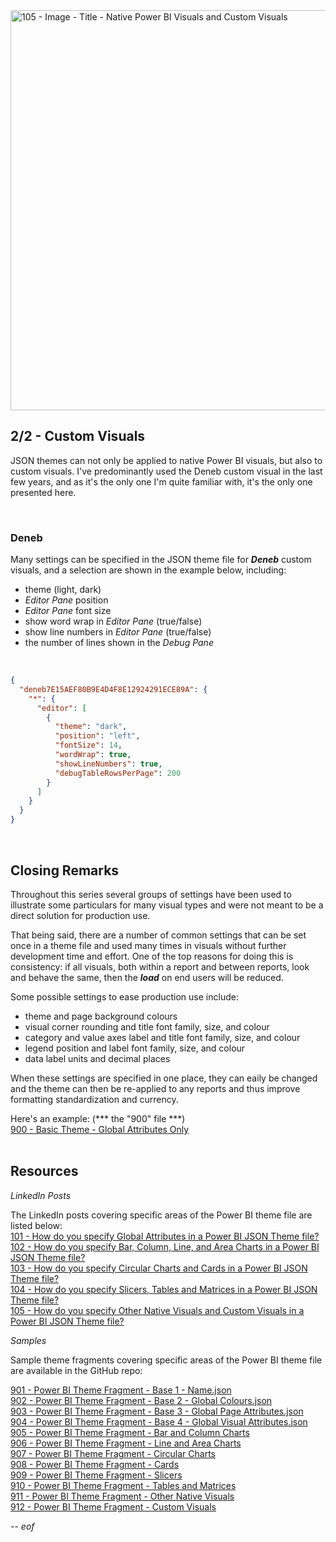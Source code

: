 <img width="1280" height="640" alt="105 - Image - Title - Native Power BI Visuals and Custom Visuals" src="https://github.com/user-attachments/assets/fdd3b0a1-92c7-4f6b-8579-04f17220ea3d" />

## 2/2 - Custom Visuals

JSON themes can not only be applied to native Power BI visuals, but also to custom visuals. I've predominantly used the Deneb custom visual in the last few years, and as it's the only one I'm quite familiar with, it's the only one presented here.

<br>

### Deneb

Many settings can be specified in the JSON theme file for ***Deneb*** custom visuals, and a selection are shown in the example below, including:

- theme (light, dark)
- *Editor Pane* position
- *Editor Pane* font size
- show word wrap in *Editor Pane* (true/false)
- show line numbers in *Editor Pane* (true/false)
- the number of lines shown in the *Debug Pane*

<br>

``` json
{
  "deneb7E15AEF80B9E4D4F8E12924291ECE89A": {
    "*": {
      "editor": [
        {
          "theme": "dark",
          "position": "left",
          "fontSize": 14,
          "wordWrap": true,
          "showLineNumbers": true,
          "debugTableRowsPerPage": 200
        }
      ]
    }
  }
}

```

<br>

## Closing Remarks

Throughout this series several groups of settings have been used to illustrate some particulars for many visual types and were not meant to be a direct solution for production use. 

That being said, there are a number of common settings that can be set once in a theme file and used many times in visuals without further development time and effort. One of the top reasons for doing this is consistency: if all visuals, both within a report and between reports, look and behave the same, then the ***load*** on end users will be reduced.

Some possible settings to ease production use include:
- theme and page background colours
- visual corner rounding and title font family, size, and colour
- category and value axes label and title font family, size, and colour
- legend position and label font family, size, and colour
- data label units and decimal places

When these settings are specified in one place, they can eaily be changed and the theme can then be re-applied to any reports and thus improve formatting standardization and currency.

Here's an example: (*** the "900" file ***)
<br>
[900 - Basic Theme - Global Attributes Only](https://github.com/alexbadiu-insightsinmotion/PBI-Documentation/blob/main/Components/Theme/900%20-%20Power%20BI%20Theme%20-%20Basic%20-%20Global%20Attributes.json) <br>
<br>

## Resources

*LinkedIn Posts*

The LinkedIn posts covering specific areas of the Power BI theme file are listed below: <br>
[101 - How do you specify Global Attributes in a Power BI JSON Theme file?](https://www.linkedin.com/posts/gregphilps_powerbi-documentationmatters-dataanalytics-activity-7368600915009830912-wb3Z) <br>
[102 - How do you specify Bar, Column, Line, and Area Charts in a Power BI JSON Theme file?](https://www.linkedin.com/posts/gregphilps_powerbi-documentationmatters-dataanalytics-activity-7371153792802897920-ZqnK) <br>
[103 - How do you specify Circular Charts and Cards in a Power BI JSON Theme file?](https://www.linkedin.com/posts/gregphilps_powerbi-documentationmatters-dataanalytics-activity-7373669687638859777-KZTg) <br>
[104 - How do you specify Slicers, Tables and Matrices in a Power BI JSON Theme file?](https://www.linkedin.com/posts/gregphilps_powerbi-documentationmatters-dataanalytics-activity-7376225981377957889-8ayy) <br>
[105 - How do you specify Other Native Visuals and Custom Visuals in a Power BI JSON Theme file?](https://www.linkedin.com/posts/gregphilps_powerbi-documentationmatters-dataanalytics-activity-7378735827834650624-WX5F) <br>

*Samples*

Sample theme fragments covering specific areas of the Power BI theme file are available in the GitHub repo: <br>

[901 - Power BI Theme Fragment - Base 1 - Name.json](https://github.com/alexbadiu-insightsinmotion/PBI-Documentation/blob/main/Components/Theme/901%20-%20Power%20BI%20Theme%20Fragment%20-%20Base%201%20-%20Name.json) <br>
[902 - Power BI Theme Fragment - Base 2 - Global Colours.json](https://github.com/alexbadiu-insightsinmotion/PBI-Documentation/blob/main/Components/Theme/902%20-%20Power%20BI%20Theme%20Fragment%20-%20Base%202%20-%20Global%20Colours.json) <br>
[903 - Power BI Theme Fragment - Base 3 - Global Page Attributes.json](https://github.com/alexbadiu-insightsinmotion/PBI-Documentation/blob/main/Components/Theme/903%20-%20Power%20BI%20Theme%20Fragment%20-%20Base%203%20-%20Global%20Page%20Attributes.json) <br>
[904 - Power BI Theme Fragment - Base 4 - Global Visual Attributes.json](https://github.com/alexbadiu-insightsinmotion/PBI-Documentation/blob/main/Components/Theme/904%20-%20Power%20BI%20Theme%20Fragment%20-%20Base%204%20-%20Global%20Visual%20Attributes.json) <br>
[905 - Power BI Theme Fragment - Bar and Column Charts](https://github.com/alexbadiu-insightsinmotion/PBI-Documentation/blob/main/Components/Theme/905%20-%20Power%20BI%20Theme%20Fragment%20-%20Bar%20and%20Column%20Charts.json) <br>
[906 - Power BI Theme Fragment - Line and Area Charts](https://github.com/alexbadiu-insightsinmotion/PBI-Documentation/blob/main/Components/Theme/906%20-%20Power%20BI%20Theme%20Fragment%20-%20Line%20and%20Area%20Charts.json) <br>
[907 - Power BI Theme Fragment - Circular Charts](https://github.com/alexbadiu-insightsinmotion/PBI-Documentation/blob/main/Components/Theme/907%20-%20Power%20BI%20Theme%20Fragment%20-%20Circular%20Charts.json) <br>
[908 - Power BI Theme Fragment - Cards](https://github.com/alexbadiu-insightsinmotion/PBI-Documentation/blob/main/Components/Theme/908%20-%20Power%20BI%20Theme%20Fragment%20-%20Cards.json) <br>
[909 - Power BI Theme Fragment - Slicers](https://github.com/alexbadiu-insightsinmotion/PBI-Documentation/blob/main/Components/Theme/909%20-%20Power%20BI%20Theme%20Fragment%20-%20Slicers.json) <br>
[910 - Power BI Theme Fragment - Tables and Matrices](https://github.com/alexbadiu-insightsinmotion/PBI-Documentation/blob/main/Components/Theme/910%20-%20Power%20BI%20Theme%20Fragment%20-%20Tables%20and%20Matrices.json) <br>
[911 - Power BI Theme Fragment - Other Native Visuals](https://github.com/alexbadiu-insightsinmotion/PBI-Documentation/blob/main/Components/Theme/911%20-%20Power%20BI%20Theme%20Fragment%20-%20Other.json) <br>
[912 - Power BI Theme Fragment - Custom Visuals](https://github.com/alexbadiu-insightsinmotion/PBI-Documentation/blob/main/Components/Theme/912%20-%20Power%20BI%20Theme%20Fragment%20-%20Custom%20Visuals.json) <br>

*-- eof*

